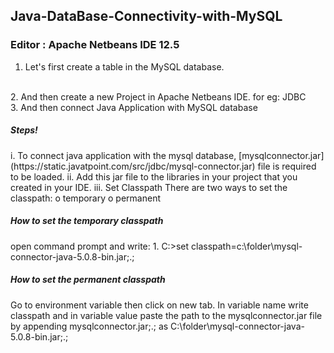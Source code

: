 ## Java-DataBase-Connectivity-with-MySQL
### Editor : Apache Netbeans IDE 12.5
1. Let's first create a table in the MySQL database.
<br>
2. And then create a new Project in Apache Netbeans IDE. for eg: JDBC
<br>
3. And then connect Java Application with MySQL database
<h5>Steps!</h5>
      i. To connect java application with the mysql database, [mysqlconnector.jar](https://static.javatpoint.com/src/jdbc/mysql-connector.jar) file is
      required to be loaded.
      ii. Add this jar file to the libraries in your project that you created in your IDE.
      iii. Set Classpath
            There are two ways to set the classpath:
            o temporary
            o permanent
            <h5>How to set the temporary classpath</h5> 
            open command prompt and write:
            1. C:>set classpath=c:\folder\mysql-connector-java-5.0.8-bin.jar;.;
            <h5>How to set the permanent classpath</h5>
            Go to environment variable then click on new tab. In variable name
            write classpath and in variable value paste the path to the mysqlconnector.jar
            file by appending mysqlconnector.jar;.; as C:\folder\mysql-connector-java-
            5.0.8-bin.jar;.;
      
            
